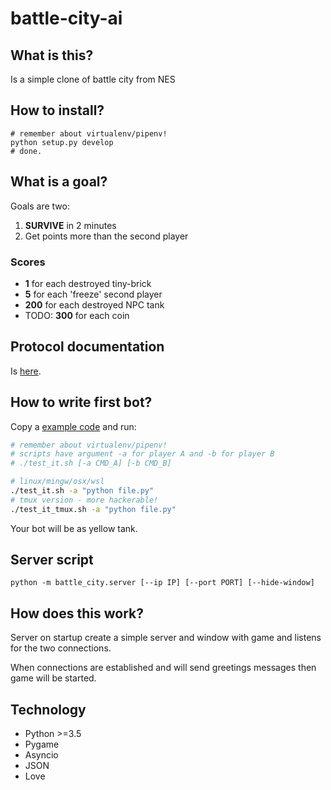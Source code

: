 # battle-city-ai

## What is this?

Is a simple clone of battle city from NES

## How to install?

```
# remember about virtualenv/pipenv!
python setup.py develop
# done.
```

## What is a goal?

Goals are two:

1. **SURVIVE** in 2 minutes
2. Get points more than the second player

### Scores

* **1** for each destroyed tiny-brick
* **5** for each 'freeze' second player
* **200** for each destroyed NPC tank
* TODO: **300** for each coin

## Protocol documentation

Is [here](docs/).

## How to write first bot?

Copy a [example code](battle_city/client.py) and run:

```sh
# remember about virtualenv/pipenv!
# scripts have argument -a for player A and -b for player B
# ./test_it.sh [-a CMD_A] [-b CMD_B]

# linux/mingw/osx/wsl
./test_it.sh -a "python file.py"
# tmux version - more hackerable!
./test_it_tmux.sh -a "python file.py"
```

Your bot will be as yellow tank.

## Server script

```
python -m battle_city.server [--ip IP] [--port PORT] [--hide-window]
```

## How does this work?

Server on startup create a simple server and window with game and listens for the two connections.

When connections are established and will send greetings messages then game will be started.

## Technology

* Python >=3.5
* Pygame
* Asyncio
* JSON
* Love
